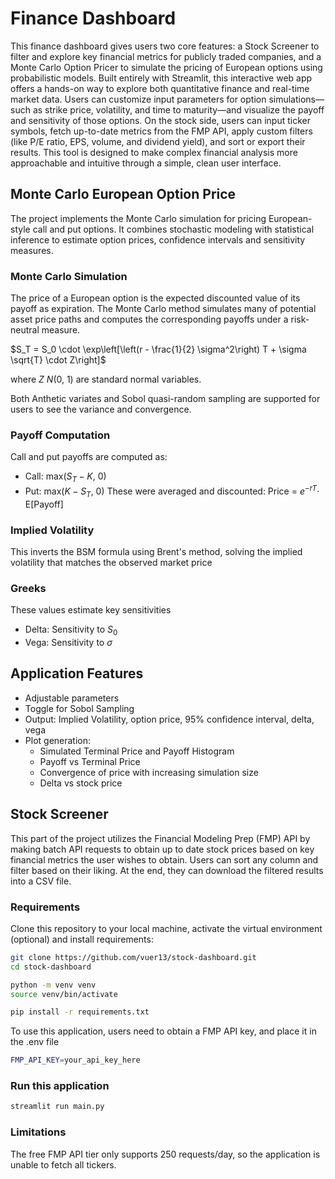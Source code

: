 # Finance Dashboard
This finance dashboard gives users two core features: a Stock Screener to filter and explore key financial metrics for publicly traded companies, and a Monte Carlo Option Pricer to simulate the pricing of European options using probabilistic models. Built entirely with Streamlit, this interactive web app offers a hands-on way to explore both quantitative finance and real-time market data. Users can customize input parameters for option simulations—such as strike price, volatility, and time to maturity—and visualize the payoff and sensitivity of those options. On the stock side, users can input ticker symbols, fetch up-to-date metrics from the FMP API, apply custom filters (like P/E ratio, EPS, volume, and dividend yield), and sort or export their results. This tool is designed to make complex financial analysis more approachable and intuitive through a simple, clean user interface.

## Monte Carlo European Option Price
The project implements the Monte Carlo simulation for pricing European-style call and put options. It combines stochastic modeling with statistical inference to estimate option prices, confidence intervals and sensitivity measures. 

### Monte Carlo Simulation
The price of a European option is the expected discounted value of its payoff as expiration. The Monte Carlo method simulates many of potential asset price paths and computes the corresponding payoffs under a risk-neutral measure.

$S_T = S_0 \cdot \exp\left[\left(r - \frac{1}{2} \sigma^2\right) T + \sigma \sqrt{T} \cdot Z\right]$

where $Z~N$(0, 1) are standard normal variables. 

Both Anthetic variates and Sobol quasi-random sampling are supported for users to see the variance and convergence.

### Payoff Computation
Call and put payoffs are computed as:
- Call: max($S_T - K$, 0)
- Put: max($K - S_T$, 0)
These were averaged and discounted: Price = $e^{-rT} \cdot$ E[Payoff]

### Implied Volatility
This inverts the BSM formula using Brent's method, solving the implied volatility that matches the observed market price

### Greeks
These values estimate key sensitivities
- Delta: Sensitivity to $S_0$
- Vega: Sensitivity to $\sigma$

## Application Features
- Adjustable parameters
- Toggle for Sobol Sampling
- Output: Implied Volatility, option price, 95% confidence interval, delta, vega
- Plot generation:
    - Simulated Terminal Price and Payoff Histogram
    - Payoff vs Terminal Price
    - Convergence of price with increasing simulation size
    - Delta vs stock price

## Stock Screener
This part of the project utilizes the Financial Modeling Prep (FMP) API by making batch API requests to obtain up to date stock prices based on key financial metrics the user wishes to obtain. Users can sort any column and filter based on their liking. At the end, they can download the filtered results into a CSV file. 

### Requirements
Clone this repository to your local machine, activate the virtual environment (optional) and install requirements: 
```bash
git clone https://github.com/vuer13/stock-dashboard.git
cd stock-dashboard

python -m venv venv
source venv/bin/activate

pip install -r requirements.txt
```
To use this application, users need to obtain a FMP API key, and place it in the .env file
```bash
FMP_API_KEY=your_api_key_here
```

### Run this application
```bash
streamlit run main.py
```

### Limitations
The free FMP API tier only supports 250 requests/day, so the application is unable to fetch all tickers.